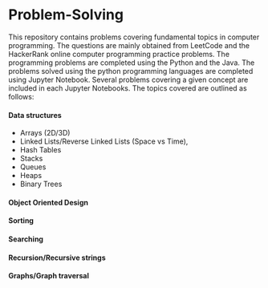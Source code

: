 # Problem-Solving
This repository contains problems covering fundamental topics in computer programming. The questions are mainly obtained from LeetCode and the HackerRank online computer programming practice problems. 
The programming problems are completed using the Python and the Java. The problems solved using the python programming languages are completed using Jupyter Notebook. Several problems covering a given concept are included in each Jupyter Notebooks. The topics covered are outlined as follows:


#### Data structures 
  - Arrays (2D/3D)
  - Linked Lists/Reverse Linked Lists (Space vs Time), 
  - Hash Tables
  - Stacks
  - Queues
  - Heaps
  - Binary Trees
#### Object Oriented Design
#### Sorting
#### Searching
#### Recursion/Recursive strings
#### Graphs/Graph traversal

